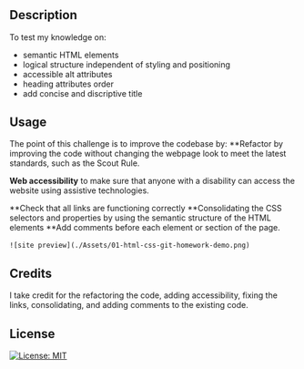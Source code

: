 # <Your-Project-Title>

## Description

To test my knowledge on:
 
- semantic HTML elements
- logical structure independent of styling and positioning
- accessible alt attributes
- heading attributes order
- add concise and discriptive title


## Usage

The point of this challenge is to improve the codebase by:
 **Refactor by improving the code without changing the webpage look to meet the latest standards, such as the Scout Rule.  

 **Web accessibility** to make sure that anyone with a disability can access the website using assistive technologies.

 **Check that all links are functioning correctly
 **Consolidating the CSS selectors and properties by using the semantic structure of the HTML elements
 **Add comments before each element or section of the page.


    ![site preview](./Assets/01-html-css-git-homework-demo.png)

## Credits

I take credit for the refactoring the code, adding accessibility, fixing the links, consolidating, and adding comments to the existing code.

## License

  [![License: MIT](https://img.shields.io/badge/License-MIT-yellow.svg)](https://opensource.org/licenses/MIT)

